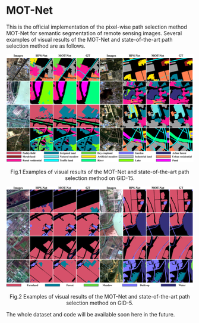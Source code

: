 # MOT-Net
This is the official implementation of the pixel-wise path selection method MOT-Net for semantic segmentation of remote sensing images. Several examples of visual results of the MOT-Net and state-of-the-art path selection method are as follows.

<div id="img\-container" align="center"> <img src="figures/Fig5.png" width="1000px"> <div id="img\-container" align="center">
  
<p align="center">  
Fig.1 Examples of visual results of the MOT-Net and state-of-the-art path selection method on GID-15.
</p>  

<div id="img\-container" align="center"> <img src="figures/Fig6.png" width="1000px"> <div id="img\-container" align="center">
  
<p align="center">  
Fig.2 Examples of visual results of the MOT-Net and state-of-the-art path selection method on GID-5.
</p>  

<p align="left"> 
The whole dataset and code will be available soon here in the future. 
</p> 

